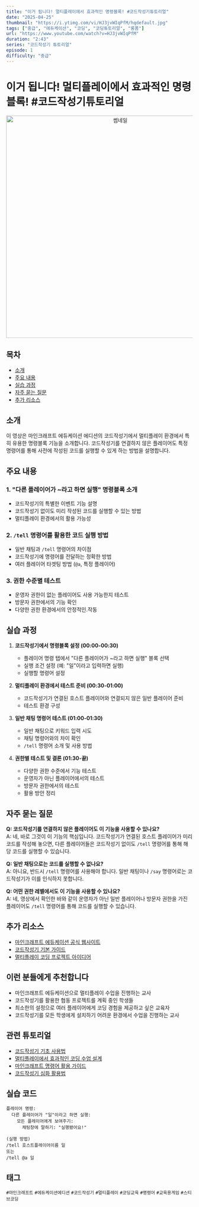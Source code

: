```yaml
---
title: "이거 됩니다! 멀티플레이에서 효과적인 명령블록! #코드작성기튜토리얼"
date: "2025-04-25"
thumbnail: "https://i.ytimg.com/vi/HJ3jvWIqPfM/hqdefault.jpg"
tags: ["중급", "에듀케이션", "코딩", "코딩튜토리얼", "롱폼"]
url: "https://www.youtube.com/watch?v=HJ3jvWIqPfM"
duration: "2:43"
series: "코드작성기 튜토리얼"
episode: 1
difficulty: "중급"
---
```


# 이거 됩니다! 멀티플레이에서 효과적인 명령블록! #코드작성기튜토리얼

<div align="center">
<img src="https://i.ytimg.com/vi/HJ3jvWIqPfM/hqdefault.jpg" alt="썸네일" width="600"/>
</div>

## 목차
- [소개](#소개)
- [주요 내용](#주요-내용)
- [실습 과정](#실습-과정)
- [자주 묻는 질문](#자주-묻는-질문)
- [추가 리소스](#추가-리소스)

## 소개
이 영상은 마인크래프트 에듀케이션 에디션의 코드작성기에서 멀티플레이 환경에서 특히 유용한 명령블록 기능을 소개합니다. 코드작성기를 연결하지 않은 플레이어도 특정 명령어를 통해 사전에 작성된 코드를 실행할 수 있게 하는 방법을 설명합니다.

## 주요 내용

### 1. "다른 플레이어가 ~라고 하면 실행" 명령블록 소개
- 코드작성기의 특별한 이벤트 기능 설명
- 코드작성기 없이도 미리 작성된 코드를 실행할 수 있는 방법
- 멀티플레이 환경에서의 활용 가능성

### 2. `/tell` 명령어를 활용한 코드 실행 방법
- 일반 채팅과 `/tell` 명령어의 차이점
- 코드작성기에 명령어를 전달하는 정확한 방법
- 여러 플레이어 타겟팅 방법 (`@a`, 특정 플레이어)

### 3. 권한 수준별 테스트
- 운영자 권한이 없는 플레이어도 사용 가능한지 테스트
- 방문자 권한에서의 기능 확인
- 다양한 권한 환경에서의 안정적인.작동

## 실습 과정

1. **코드작성기에서 명령블록 설정 (00:00-00:30)**
   - 플레이어 명령 탭에서 "다른 플레이어가 ~라고 하면 실행" 블록 선택
   - 실행 조건 설정 (예: "일"이라고 입력하면 실행)
   - 실행할 명령어 설정

2. **멀티플레이 환경에서 테스트 준비 (00:30-01:00)**
   - 코드작성기가 연결된 호스트 플레이어와 연결되지 않은 일반 플레이어 준비
   - 테스트 환경 구성

3. **일반 채팅 명령어 테스트 (01:00-01:30)**
   - 일반 채팅으로 키워드 입력 시도
   - 채팅 명령어와의 차이 확인
   - `/tell` 명령어 소개 및 사용 방법

4. **권한별 테스트 및 결론 (01:30-끝)**
   - 다양한 권한 수준에서 기능 테스트
   - 운영자가 아닌 플레이어에서의 테스트
   - 방문자 권한에서의 테스트
   - 활용 방안 정리

## 자주 묻는 질문

**Q: 코드작성기를 연결하지 않은 플레이어도 이 기능을 사용할 수 있나요?**  
A: 네, 바로 그것이 이 기능의 핵심입니다. 코드작성기가 연결된 호스트 플레이어가 미리 코드를 작성해 놓으면, 다른 플레이어들은 코드작성기 없이도 `/tell` 명령어를 통해 해당 코드를 실행할 수 있습니다.

**Q: 일반 채팅으로는 코드를 실행할 수 없나요?**  
A: 아니요, 반드시 `/tell` 명령어를 사용해야 합니다. 일반 채팅이나 `/say` 명령어로는 코드작성기가 이를 인식하지 못합니다.

**Q: 어떤 권한 레벨에서도 이 기능을 사용할 수 있나요?**  
A: 네, 영상에서 확인한 바와 같이 운영자가 아닌 일반 플레이어나 방문자 권한을 가진 플레이어도 `/tell` 명령어를 통해 코드를 실행할 수 있습니다.

## 추가 리소스
- [마인크래프트 에듀케이션 공식 웹사이트](https://education.minecraft.net/)
- [코드작성기 기본 가이드](링크)
- [멀티플레이 코딩 프로젝트 아이디어](링크)

## 이런 분들에게 추천합니다
- 마인크래프트 에듀케이션으로 멀티플레이 수업을 진행하는 교사
- 코드작성기를 활용한 협동 프로젝트를 계획 중인 학생들
- 최소한의 설정으로 여러 플레이어에게 코딩 경험을 제공하고 싶은 교육자
- 코드작성기를 모든 학생에게 설치하기 어려운 환경에서 수업을 진행하는 교사

## 관련 튜토리얼
- [코드작성기 기초 사용법](링크)
- [멀티플레이에서 효과적인 코딩 수업 설계](링크)
- [마인크래프트 명령어 활용 가이드](링크)
- [코드작성기 심화 활용법](링크)

## 실습 코드
```
플레이어 명령:
  다른 플레이어가 "일"이라고 하면 실행:
    모든 플레이어에게 보여주기:
      채팅창에 말하기: "실행됐어요!"
      
(실행 방법)
/tell 호스트플레이어이름 일
또는
/tell @a 일
```

## 태그
`#마인크래프트` `#에듀케이션에디션` `#코드작성기` `#멀티플레이` `#코딩교육` `#명령어` `#교육용게임` `#스티브코딩`